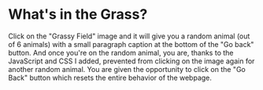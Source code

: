 # What's in the Grass?

Click on the "Grassy Field" image and it will give you a random animal (out of 6 animals) with a small paragraph caption at the bottom of the "Go back" button. And once you're on the random animal, you are, thanks to the JavaScript and CSS I added, prevented from clicking on the image again for another random animal. You are given the opportunity to click on the "Go Back" button which resets the entire behavior of the webpage.
